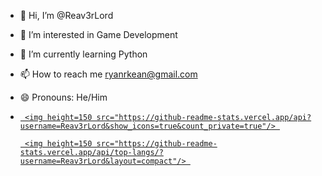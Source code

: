- 👋 Hi, I’m @Reav3rLord
- 👀 I’m interested in Game Development
- 🌱 I’m currently learning Python
- 📫 How to reach me <a href='mailto:ryanrkean@gmail.com'>ryanrkean@gmail.com</a>
- 😄 Pronouns: He/Him
- <p align='center'> 

   <a href="https://github-readme-stats.vercel.app/api?username=Reav3rLord&show_icons=true&count_private=true"> 

       <img height=150 src="https://github-readme-stats.vercel.app/api?username=Reav3rLord&show_icons=true&count_private=true"/> 

   </a> 

   <a href="https://github.com/Reav3rLord/github-readme-stats"> 

       <img height=150 src="https://github-readme-stats.vercel.app/api/top-langs/?username=Reav3rLord&layout=compact"/> 

   </a> 

</p> 

<!---
Reav3rLord/Reav3rLord is a ✨ special ✨ repository because its `README.md` (this file) appears on your GitHub profile.
You can click the Preview link to take a look at your changes.
--->
